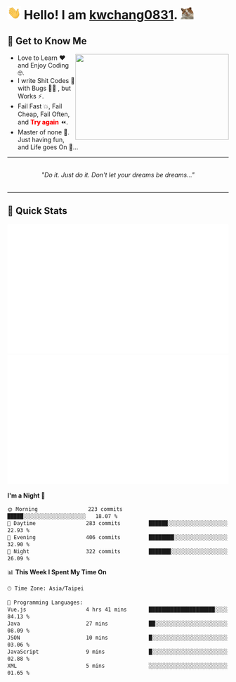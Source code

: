 <h1> <img src="./assets/hi.gif" height="30px"> Hello! I am <a href="https://github.com/kwchang0831">kwchang0831</a>. <img src="./assets/cool-cat.gif" height="30px"> </h1>
</h1>

## 🎉 Get to Know Me

<a href="#"><img align="right" src="https://media.tenor.com/S5qCffxIFdUAAAAC/the-muppet-kermit-the-frog.gif" width="349" height="195" /></a>

- Love to Learn ❤️ and Enjoy Coding 🤓.
- I write Shit Codes 💩 with Bugs 🐛🐛 , but Works ⚡️.
- Fail Fast 💥, Fail Cheap, Fail Often, and <span style="color:red;font-weight:800;">Try again</span> ⏪️.
- Master of none 🤪. Just having fun, and Life goes On 🌱...

<hr/>
<br/>
<div align="center">
<i>"Do it. Just do it. Don't let your dreams be dreams..." </i>
</div>
<br/>
<hr/>

## 🙈 Quick Stats

![overview](https://raw.githubusercontent.com/kwchang0831/kwchang0831/output/generated/overview.svg)
![languages](https://raw.githubusercontent.com/kwchang0831/kwchang0831/output/generated/languages.svg)

<!--START_SECTION:waka-->
**I'm a Night 🦉** 

```text
🌞 Morning                223 commits         █████░░░░░░░░░░░░░░░░░░░░   18.07 % 
🌆 Daytime                283 commits         ██████░░░░░░░░░░░░░░░░░░░   22.93 % 
🌃 Evening                406 commits         ████████░░░░░░░░░░░░░░░░░   32.90 % 
🌙 Night                  322 commits         ███████░░░░░░░░░░░░░░░░░░   26.09 % 
```


📊 **This Week I Spent My Time On** 

```text
🕑︎ Time Zone: Asia/Taipei

💬 Programming Languages: 
Vue.js                   4 hrs 41 mins       █████████████████████░░░░   84.13 % 
Java                     27 mins             ██░░░░░░░░░░░░░░░░░░░░░░░   08.09 % 
JSON                     10 mins             █░░░░░░░░░░░░░░░░░░░░░░░░   03.06 % 
JavaScript               9 mins              █░░░░░░░░░░░░░░░░░░░░░░░░   02.88 % 
XML                      5 mins              ░░░░░░░░░░░░░░░░░░░░░░░░░   01.65 % 
```


<!--END_SECTION:waka-->

